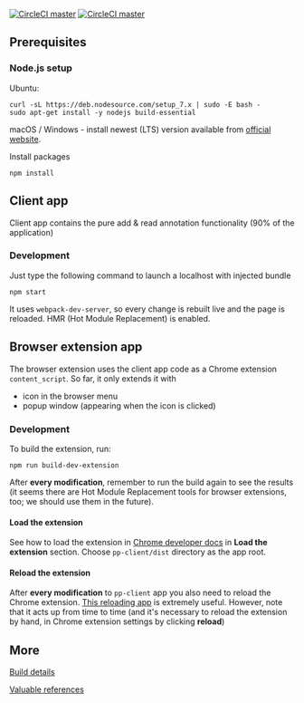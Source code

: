 [![CircleCI master](https://circleci.com/gh/PrzypisPowszechny/pp-client/tree/master.svg?style=shield)]()
[![CircleCI master](https://circleci.com/gh/PrzypisPowszechny/pp-client/tree/develop.svg?style=shield)]()



## Prerequisites

### Node.js setup

Ubuntu:
```
curl -sL https://deb.nodesource.com/setup_7.x | sudo -E bash -
sudo apt-get install -y nodejs build-essential
```

macOS / Windows - install newest (LTS) version available from [official website](https://nodejs.org/en/).

Install packages

```
npm install
```

## Client app

Client app contains the pure add & read annotation functionality (90% of the application)

### Development

Just type the following command to launch a localhost with injected bundle
```
npm start
```
It uses `webpack-dev-server`, so every change is rebuilt live and the page is reloaded.
HMR (Hot Module Replacement) is enabled.


## Browser extension app

The browser extension uses the client app code as a Chrome extension `content_script`. So far, it only extends it with
- icon in the browser menu
- popup window (appearing when the icon is clicked)

### Development

To build the extension, run:
```
npm run build-dev-extension
```
After **every modification**, remember to run the build again to see the results
(it seems there are Hot Module Replacement tools for browser extensions, too; 
we should use them in the future).

#### Load the extension

See how to load the extension in [Chrome developer docs](https://developer.chrome.com/extensions/getstarted#unpacked) 
in **Load the extension** section. Choose `pp-client/dist` directory as the app root.

#### Reload the extension

After **every modification** to `pp-client` app you also need to reload the Chrome extension. 
[This reloading app](https://chrome.google.com/webstore/detail/extensions-reloader/fimgfedafeadlieiabdeeaodndnlbhid) 
is extremely useful. However, note that it acts up from time to time (and it's necessary to reload 
the extension by hand, in Chrome extension settings by clicking **reload**)


## More

[Build details](docs/build.md)

[Valuable references](docs/references.md)
